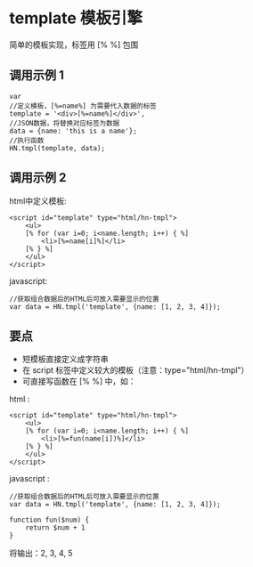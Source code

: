 # template 模板引擎
简单的模板实现，标签用 [% %] 包围

## 调用示例 1
    
    var
    //定义模板，[%=name%] 为需要代入数据的标签
    template = '<div>[%=name%]</div>',
    //JSON数据，将替换对应标签为数据
    data = {name: 'this is a name'};
    //执行函数
    HN.tmpl(template, data);

## 调用示例 2

html中定义模板:

    <script id="template" type="html/hn-tmpl">
        <ul>
        [% for (var i=0; i<name.length; i++) { %]
            <li>[%=name[i]%]</li>
        [% } %]
        </ul>
    </script>

javascript:

    //获取组合数据后的HTML后可放入需要显示的位置
    var data = HN.tmpl('template', {name: [1, 2, 3, 4]});

## 要点
* 短模板直接定义成字符串
* 在 script 标签中定义较大的模板（注意：type="html/hn-tmpl"） 
* 可直接写函数在 [% %] 中，如：

html :
    
    <script id="template" type="html/hn-tmpl">
        <ul>
        [% for (var i=0; i<name.length; i++) { %]
            <li>[%=fun(name[i])%]</li>
        [% } %]
        </ul>
    </script>

javascript :
    
    //获取组合数据后的HTML后可放入需要显示的位置
    var data = HN.tmpl('template', {name: [1, 2, 3, 4]});
    
    function fun($num) {
        return $num + 1    
    }


将输出：2, 3, 4, 5


